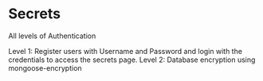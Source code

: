 # Secrets
All levels of Authentication

Level 1: Register users with Username and Password and login with the credentials to access the secrets page.
Level 2: Database encryption using mongoose-encryption

